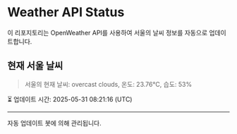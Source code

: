 
# Weather API Status

이 리포지토리는 OpenWeather API를 사용하여 서울의 날씨 정보를 자동으로 업데이트합니다.

## 현재 서울 날씨
> 서울의 현재 날씨: overcast clouds, 온도: 23.76°C, 습도: 53%

⏳ 업데이트 시간: 2025-05-31 08:21:16 (UTC)

---
자동 업데이트 봇에 의해 관리됩니다.
